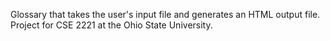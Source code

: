 <p>Glossary that takes the user's input file and generates an HTML output file. Project for CSE 2221 at the Ohio State University. </p>
